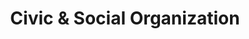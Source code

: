 ---
title: Civic & Social Organization
slug: civic-social-organization
taxonomy:
	tag: industry
content:
    items:
        '@taxonomy.industry': civic-social-organization
    order:
        by: date
        dir: desc
---